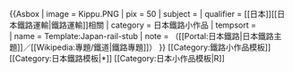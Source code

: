 {{Asbox
| image     = Kippu.PNG
| pix       = 50
| subject   = 
| qualifier = [[日本]][[日本鐵路運輸|鐵路運輸]]相關
| category  = 日本鐵路小作品
| tempsort  =  
| name      = Template:Japan-rail-stub
| note = （[[Portal:日本鐵路|日本鐵路主題]]／[[Wikipedia:專題/鐵道|鐵路專題]]）
}}<noinclude>
[[Category:鐵路小作品模板]]
[[Category:日本鐵路模板|*]]
[[Category:日本小作品模板|R]]
</noinclude>